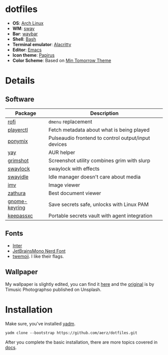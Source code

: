 # dotfiles

- **OS**: [Arch Linux](https://archlinux.org)
- **WM**: [sway](https://github.com/swaywm/sway)
- **Bar**: [waybar](https://github.com/Alexays/Waybar)
- **Shell**: [Bash](https://www.gnu.org/software/bash/)
- **Terminal emulator**: [Alacritty](https://github.com/alacritty/alacritty)
- **Editor**: [Emacs](https://www.gnu.org/software/emacs/)
- **Icon theme**: [Papirus](https://github.com/PapirusDevelopmentTeam/papirus-icon-theme)
- **Color Scheme**: Based on [Min Tomorrow Theme](https://github.com/musm/min-tomorrow-theme)

# Details

## Software

| Package                                                                       | Description                                         |
| ----------------------------------------------------------------------------- | --------------------------------------------------- |
| [rofi](https://github.com/davatorium/rofi)                                    | `dmenu` replacement                                 |
| [playerctl](https://github.com/altdesktop/playerctl)                          | Fetch metadata about what is being played           |
| [ponymix](https://github.com/falconindy/ponymix)                              | Pulseaudio frontend to control output/input devices |
| [yay](https://github.com/Jguer/yay)                                           | AUR helper                                          |
| [grimshot](https://github.com/OctopusET/sway-contrib)                         | Screenshot utility combines grim with slurp         |
| [swaylock](https://github.com/mortie/swaylock-effects)                        | swaylock with effects                               |
| [swayidle](https://github.com/swaywm/swayidle)                                | Idle manager doesn't care about media               |
| [imv](https://sr.ht/~exec64/imv/)                                             | Image viewer                                        |
| [zathura](https://pwmt.org/projects/zathura)                                  | Best document viewer                                |
| [gnome-keyring](https://archlinux.org/packages/extra/x86_64/gnome-keyring/)   | Save secrets safe, unlocks with Linux PAM           |
| [keepassxc](https://keepassxc.org)                                            | Portable secrets vault with agent integration       |

## Fonts

- [Inter](https://rsms.me/inter)
- [JetBrainsMono Nerd Font](https://www.nerdfonts.com)
- [twemoji](https://github.com/twitter/twemoji). I like their flags.

## Wallpaper

My wallpaper is slightly edited, you can find it [here](img/wallpaper.jpg) and the [original](https://unsplash.com/photos/RRLb2zFzRK8) is by Timusic Photographso published on Unsplash.

# Installation

Make sure, you've installed [yadm](https://yadm.io/docs/install).

```shell
yadm clone --bootstrap https://github.com/aerz/dotfiles.git
```

After you complete the basic installation, there are more topics covered in [docs](./docs).
